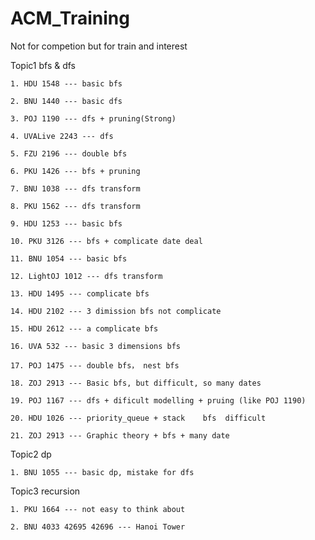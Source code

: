 # ACM_Training
Not for competion but for train and interest

Topic1 bfs & dfs

    1. HDU 1548 --- basic bfs

    2. BNU 1440 --- basic dfs

    3. POJ 1190 --- dfs + pruning(Strong)

    4. UVALive 2243 --- dfs

    5. FZU 2196 --- double bfs

    6. PKU 1426 --- bfs + pruning

    7. BNU 1038 --- dfs transform

    8. PKU 1562 --- dfs transform

    9. HDU 1253 --- basic bfs

    10. PKU 3126 --- bfs + complicate date deal 

    11. BNU 1054 --- basic bfs

    12. LightOJ 1012 --- dfs transform

    13. HDU 1495 --- complicate bfs

    14. HDU 2102 --- 3 dimission bfs not complicate
   
    15. HDU 2612 --- a complicate bfs

    16. UVA 532 --- basic 3 dimensions bfs

    17. POJ 1475 --- double bfs， nest bfs

    18. ZOJ 2913 --- Basic bfs, but difficult, so many dates

    19. POJ 1167 --- dfs + dificult modelling + pruing (like POJ 1190)

    20. HDU 1026 --- priority_queue + stack    bfs  difficult

    21. ZOJ 2913 --- Graphic theory + bfs + many date

Topic2 dp

    1. BNU 1055 --- basic dp, mistake for dfs




Topic3 recursion

    1. PKU 1664 --- not easy to think about

    2. BNU 4033 42695 42696 --- Hanoi Tower



